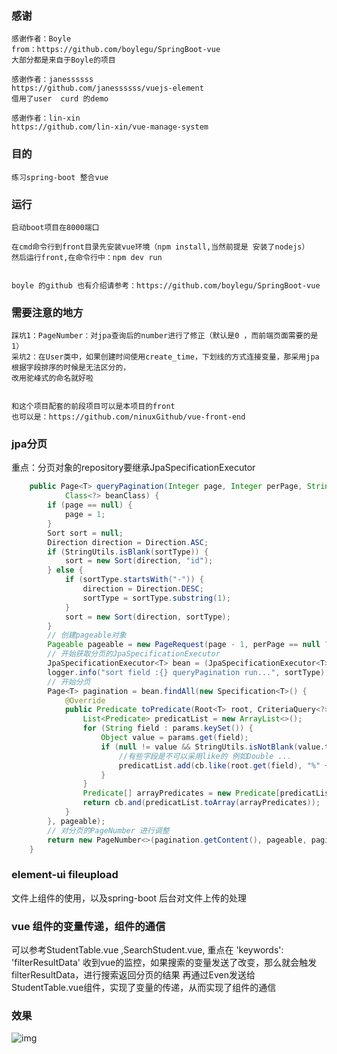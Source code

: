 ### 感谢
	感谢作者：Boyle
	from：https://github.com/boylegu/SpringBoot-vue
	大部分都是来自于Boyle的项目
	
	感谢作者：janessssss
	https://github.com/janessssss/vuejs-element
	借用了user  curd 的demo
	
	感谢作者：lin-xin
	https://github.com/lin-xin/vue-manage-system

### 目的
	练习spring-boot 整合vue
	
	
### 运行
	启动boot项目在8000端口
	
	在cmd命令行到front目录先安装vue环境（npm install,当然前提是 安装了nodejs）
	然后运行front,在命令行中：npm dev run 
	
	
	boyle 的github 也有介绍请参考：https://github.com/boylegu/SpringBoot-vue


### 需要注意的地方
	踩坑1：PageNumber：对jpa查询后的number进行了修正（默认是0 ，而前端页面需要的是1）
	采坑2：在User类中，如果创建时间使用create_time，下划线的方式连接变量，那采用jpa根据字段排序的时候是无法区分的，
	改用驼峰式的命名就好啦
	
	
	和这个项目配套的前段项目可以是本项目的front
	也可以是：https://github.com/ninuxGithub/vue-front-end

### jpa分页
重点：分页对象的repository要继承JpaSpecificationExecutor
```java
	public Page<T> queryPagination(Integer page, Integer perPage, String sortType, Map<String, Object> params,
			Class<?> beanClass) {
		if (page == null) {
			page = 1;
		}
		Sort sort = null;
		Direction direction = Direction.ASC;
		if (StringUtils.isBlank(sortType)) {
			sort = new Sort(direction, "id");
		} else {
			if (sortType.startsWith("-")) {
				direction = Direction.DESC;
				sortType = sortType.substring(1);
			}
			sort = new Sort(direction, sortType);
		}
		// 创建pageable对象
		Pageable pageable = new PageRequest(page - 1, perPage == null ? maxPerPage : perPage, sort);
		// 开始获取分页的JpaSpecificationExecutor
		JpaSpecificationExecutor<T> bean = (JpaSpecificationExecutor<T>) springUtil.getBean(beanClass);
		logger.info("sort field :{} queryPagination run...", sortType);
		// 开始分页
		Page<T> pagination = bean.findAll(new Specification<T>() {
			@Override
			public Predicate toPredicate(Root<T> root, CriteriaQuery<?> query, CriteriaBuilder cb) {
				List<Predicate> predicatList = new ArrayList<>();
				for (String field : params.keySet()) {
					Object value = params.get(field);
					if (null != value && StringUtils.isNotBlank(value.toString())) {
						//有些字段是不可以采用like的 例如Double ...
						predicatList.add(cb.like(root.get(field), "%" + value + "%"));
					}
				}
				Predicate[] arrayPredicates = new Predicate[predicatList.size()];
				return cb.and(predicatList.toArray(arrayPredicates));
			}
		}, pageable);
		// 对分页的PageNumber 进行调整
		return new PageNumber<>(pagination.getContent(), pageable, pagination.getTotalElements());
	}
```	

### element-ui fileupload
文件上组件的使用，以及spring-boot 后台对文件上传的处理

### vue 组件的变量传递，组件的通信
可以参考StudentTable.vue ,SearchStudent.vue, 重点在
 'keywords': 'filterResultData'
 收到vue的监控，如果搜索的变量发送了改变，那么就会触发filterResultData，进行搜索返回分页的结果
 再通过Even发送给StudentTable.vue组件，实现了变量的传递，从而实现了组件的通信
	
### 效果
![img](https://github.com/ninuxGithub/spring-boot-vue-separate/blob/master/pic.png)
	
	


	